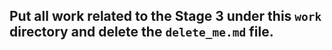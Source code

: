 ## Put all work related to the Stage 3 under this `work` directory and delete the `delete_me.md` file.